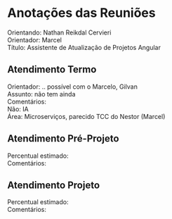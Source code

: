 # Anotações das Reuniões

Orientando: Nathan Reikdal Cervieri  
Orientador: Marcel  
Título: Assistente de Atualização de Projetos Angular  

## Atendimento Termo

Orientador: .. possível com o Marcelo, Gilvan  
Assunto: não tem ainda  
Comentários:  
  Não: IA  
  Área: Microserviços, parecido TCC do Nestor (Marcel)  

## Atendimento Pré-Projeto

Percentual estimado:  
Comentários:  

## Atendimento Projeto

Percentual estimado:  
Comentários:  
